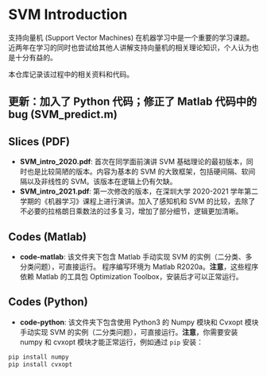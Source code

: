 # SVM Introduction
支持向量机 (Support Vector Machines) 在机器学习中是一个重要的学习课题。
近两年在学习的同时也尝试给其他人讲解支持向量机的相关理论知识，个人认为也是十分有益的。

本仓库记录该过程中的相关资料和代码。

## 更新：加入了 Python 代码；修正了 Matlab 代码中的 bug (SVM_predict.m)

## Slices (PDF)
- **SVM_intro_2020.pdf**: 首次在同学面前演讲 SVM 基础理论的最初版本，同时也是比较简陋的版本。内容为基本的 SVM 的大致框架，包括硬间隔、软间隔以及非线性的 SVM。该版本在逻辑上仍有欠缺。
- **SVM_intro_2021.pdf**: 第一次修改的版本，在深圳大学 2020-2021 学年第二学期的《机器学习》课程上进行演讲。加入了感知机和 SVM 的比较，去除了不必要的拉格朗日乘数法的过多复习，增加了部分细节，逻辑更加清晰。

## Codes (Matlab)
- **code-matlab**: 该文件夹下包含 Matlab 手动实现 SVM 的实例（二分类、多分类问题），可直接运行。 程序编写环境为 Matlab R2020a。**注意**，这些程序依赖 Matlab 的工具包 Optimization Toolbox，安装后才可以正常运行。

## Codes (Python)
- **code-python**: 该文件夹下包含使用 Python3 的 Numpy 模块和 Cvxopt 模块手动实现 SVM 的实例（二分类问题），可直接运行。**注意**，你需要安装 numpy 和 cvxopt 模块才能正常运行，例如通过 `pip` 安装：
```bash
pip install numpy
pip install cvxopt
```